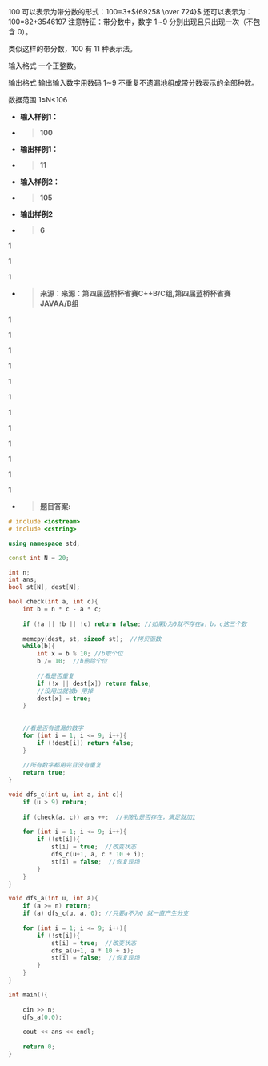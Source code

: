 100  可以表示为带分数的形式：100=3+${69258 \over 724}$
还可以表示为：100=82+3546197
注意特征：带分数中，数字 1∼9 分别出现且只出现一次（不包含 0）。

类似这样的带分数，100 有 11 种表示法。

输入格式
一个正整数。

输出格式
输出输入数字用数码 1∼9 不重复不遗漏地组成带分数表示的全部种数。

数据范围
1≤N<106

-  **输入样例1：**
- > **100**
- **输出样例1：**
- > **11**
- **输入样例2：**
- > **105**
- **输出样例2**
- > **6**

1

1

1


- > **来源：来源：第四届蓝桥杯省赛C++B/C组,第四届蓝桥杯省赛JAVAA/B组**

1

1

1

1

1

1

1

1

1

1

1

1

- > **题目答案:**

```cpp
# include <iostream>
# include <cstring>

using namespace std;

const int N = 20;

int n;
int ans;
bool st[N], dest[N];

bool check(int a, int c){
    int b = n * c - a * c;
    
    if (!a || !b || !c) return false; //如果b为0就不存在a，b，c这三个数
    
    memcpy(dest, st, sizeof st);  //拷贝函数
    while(b){
        int x = b % 10; //b取个位
        b /= 10;  //b删除个位
        
        //看是否重复
        if (!x || dest[x]) return false;
        //没用过就被b 用掉
        dest[x] = true;
    }
    
    
    //看是否有遗漏的数字
    for (int i = 1; i <= 9; i++){
        if (!dest[i]) return false;
    }
    
    //所有数字都用完且没有重复
    return true;
}

void dfs_c(int u, int a, int c){
    if (u > 9) return;
    
    if (check(a, c)) ans ++;  //判断b是否存在，满足就加1
    
    for (int i = 1; i <= 9; i++){
        if (!st[i]){
            st[i] = true;  //改变状态
            dfs_c(u+1, a, c * 10 + i);
            st[i] = false;  //恢复现场
        }
    }
}

void dfs_a(int u, int a){
    if (a >= n) return;
    if (a) dfs_c(u, a, 0); //只要a不为0 就一直产生分支
    
    for (int i = 1; i <= 9; i++){
        if (!st[i]){
            st[i] = true;  //改变状态
            dfs_a(u+1, a * 10 + i);
            st[i] = false;  //恢复现场
        }
    }
}

int main(){
    
    cin >> n;
    dfs_a(0,0);
    
    cout << ans << endl;
    
    return 0;
}
```